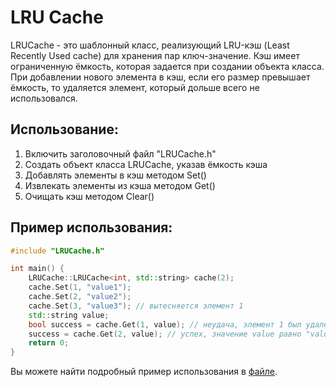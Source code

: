 # LRU Cache
LRUCache - это шаблонный класс, реализующий LRU-кэш (Least Recently Used cache) для хранения пар ключ-значение. Кэш имеет ограниченную ёмкость, которая задается при создании объекта класса. При добавлении нового элемента в кэш, если его размер превышает ёмкость, то удаляется элемент, который дольше всего не использовался.

## Использование:

1. Включить заголовочный файл "LRUCache.h"
2. Создать объект класса LRUCache, указав ёмкость кэша
3. Добавлять элементы в кэш методом Set()
4. Извлекать элементы из кэша методом Get()
5. Очищать кэш методом Clear()

## Пример использования:

```cpp
#include "LRUCache.h"

int main() {
    LRUCache::LRUCache<int, std::string> cache(2);
    cache.Set(1, "value1");
    cache.Set(2, "value2");
    cache.Set(3, "value3"); // вытесняется элемент 1
    std::string value;
    bool success = cache.Get(1, value); // неудача, элемент 1 был удален
    success = cache.Get(2, value); // успех, значение value равно "value2"
    return 0;
}
```

Вы можете найти подробный пример использования в [файле](example/main.cpp).
